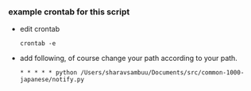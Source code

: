 ### example crontab for this script

  - edit crontab
  
    `crontab -e`
    
  - add following, of course change your path according to your path.

    `* * * * * python /Users/sharavsambuu/Documents/src/common-1000-japanese/notify.py`

